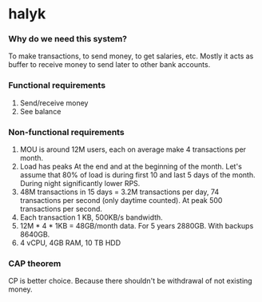 # halyk

### Why do we need this system?
To make transactions, to send money, to get salaries, etc. Mostly it acts as buffer to receive money to send later to other bank accounts.

### Functional requirements

1. Send/receive money
2. See balance

### Non-functional requirements

1. MOU is around 12M users, each on average make 4 transactions per month.
2. Load has peaks At the end and at the beginning of the month. Let's assume that 80% of load is during first 10 and last 5 days of the month. During night significantly lower RPS.
3. 48M transactions in 15 days = 3.2M transactions per day, 74 transactions per second (only daytime counted). At peak 500 transactions per second.
4. Each transaction 1 KB, 500KB/s bandwidth.
5. 12M * 4 * 1KB = 48GB/month data. For 5 years 2880GB. With backups 8640GB.
6. 4 vCPU, 4GB RAM, 10 TB HDD

### CAP theorem
CP is better choice. Because there shouldn't be withdrawal of not existing money.